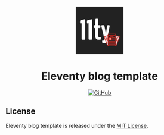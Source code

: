<p align="center">
  <img src="./assets/logo.png" alt="Eleventy blog template logo" width="128" height="128">
  <h1 align="center">Eleventy blog template</h1>
</p>
<p align="center">
    <a aria-label="License" href="https://github.com/UrijHoruzij/eleventy-blog-template/blob/master/LICENSE">
      <img alt="GitHub" src="https://img.shields.io/github/license/UrijHoruzij/eleventy-blog-template?color=cd2115">
    </a>
  </p>

## License

Eleventy blog template is released under the [MIT License](https://github.com/UrijHoruzij/eleventy-blog-template/blob/master/LICENSE).

